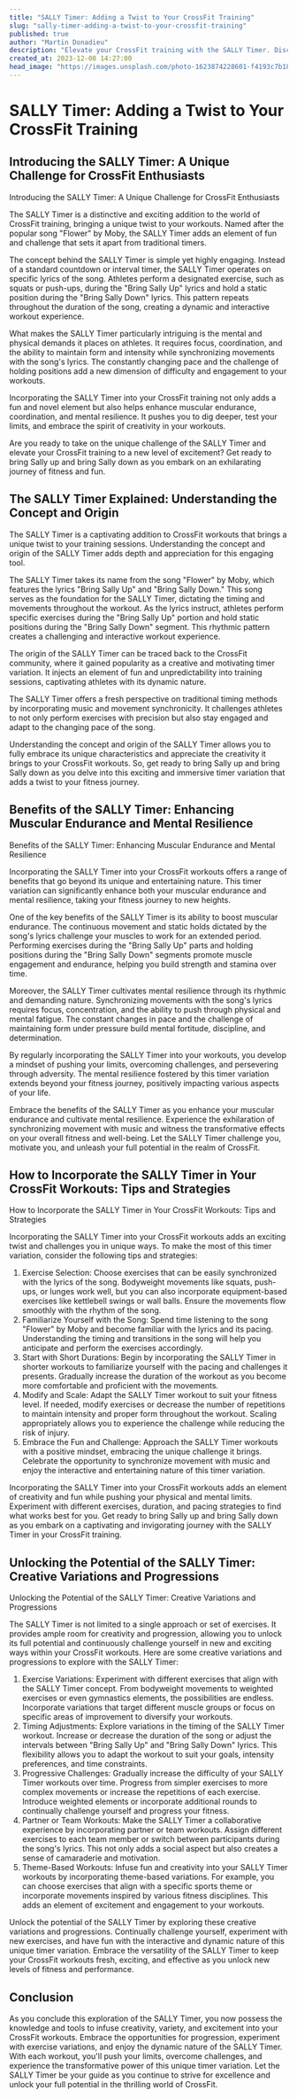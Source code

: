 ```yaml
---
title: "SALLY Timer: Adding a Twist to Your CrossFit Training"
slug: "sally-timer-adding-a-twist-to-your-crossfit-training"
published: true
author: "Martin Donadieu"
description: "Elevate your CrossFit training with the SALLY Timer. Discover creative variations, progressions, and strategies to challenge your limits and unlock new levels of performance."
created_at: 2023-12-08 14:27:00
head_image: "https://images.unsplash.com/photo-1623874228601-f4193c7b1818?ixlib=rb-4.0.3&q=85&fm=jpg&crop=entropy&cs=srgb&w=1200"
---
```


# SALLY Timer: Adding a Twist to Your CrossFit Training

## Introducing the SALLY Timer: A Unique Challenge for CrossFit Enthusiasts

Introducing the SALLY Timer: A Unique Challenge for CrossFit Enthusiasts

The SALLY Timer is a distinctive and exciting addition to the world of CrossFit training, bringing a unique twist to your workouts. Named after the popular song "Flower" by Moby, the SALLY Timer adds an element of fun and challenge that sets it apart from traditional timers.

The concept behind the SALLY Timer is simple yet highly engaging. Instead of a standard countdown or interval timer, the SALLY Timer operates on specific lyrics of the song. Athletes perform a designated exercise, such as squats or push-ups, during the "Bring Sally Up" lyrics and hold a static position during the "Bring Sally Down" lyrics. This pattern repeats throughout the duration of the song, creating a dynamic and interactive workout experience.

What makes the SALLY Timer particularly intriguing is the mental and physical demands it places on athletes. It requires focus, coordination, and the ability to maintain form and intensity while synchronizing movements with the song's lyrics. The constantly changing pace and the challenge of holding positions add a new dimension of difficulty and engagement to your workouts.

Incorporating the SALLY Timer into your CrossFit training not only adds a fun and novel element but also helps enhance muscular endurance, coordination, and mental resilience. It pushes you to dig deeper, test your limits, and embrace the spirit of creativity in your workouts.

Are you ready to take on the unique challenge of the SALLY Timer and elevate your CrossFit training to a new level of excitement? Get ready to bring Sally up and bring Sally down as you embark on an exhilarating journey of fitness and fun.

## The SALLY Timer Explained: Understanding the Concept and Origin

The SALLY Timer is a captivating addition to CrossFit workouts that brings a unique twist to your training sessions. Understanding the concept and origin of the SALLY Timer adds depth and appreciation for this engaging tool.

The SALLY Timer takes its name from the song "Flower" by Moby, which features the lyrics "Bring Sally Up" and "Bring Sally Down." This song serves as the foundation for the SALLY Timer, dictating the timing and movements throughout the workout. As the lyrics instruct, athletes perform specific exercises during the "Bring Sally Up" portion and hold static positions during the "Bring Sally Down" segment. This rhythmic pattern creates a challenging and interactive workout experience.

The origin of the SALLY Timer can be traced back to the CrossFit community, where it gained popularity as a creative and motivating timer variation. It injects an element of fun and unpredictability into training sessions, captivating athletes with its dynamic nature.

The SALLY Timer offers a fresh perspective on traditional timing methods by incorporating music and movement synchronicity. It challenges athletes to not only perform exercises with precision but also stay engaged and adapt to the changing pace of the song.

Understanding the concept and origin of the SALLY Timer allows you to fully embrace its unique characteristics and appreciate the creativity it brings to your CrossFit workouts. So, get ready to bring Sally up and bring Sally down as you delve into this exciting and immersive timer variation that adds a twist to your fitness journey.

## Benefits of the SALLY Timer: Enhancing Muscular Endurance and Mental Resilience

Benefits of the SALLY Timer: Enhancing Muscular Endurance and Mental Resilience

Incorporating the SALLY Timer into your CrossFit workouts offers a range of benefits that go beyond its unique and entertaining nature. This timer variation can significantly enhance both your muscular endurance and mental resilience, taking your fitness journey to new heights.

One of the key benefits of the SALLY Timer is its ability to boost muscular endurance. The continuous movement and static holds dictated by the song's lyrics challenge your muscles to work for an extended period. Performing exercises during the "Bring Sally Up" parts and holding positions during the "Bring Sally Down" segments promote muscle engagement and endurance, helping you build strength and stamina over time.

Moreover, the SALLY Timer cultivates mental resilience through its rhythmic and demanding nature. Synchronizing movements with the song's lyrics requires focus, concentration, and the ability to push through physical and mental fatigue. The constant changes in pace and the challenge of maintaining form under pressure build mental fortitude, discipline, and determination.

By regularly incorporating the SALLY Timer into your workouts, you develop a mindset of pushing your limits, overcoming challenges, and persevering through adversity. The mental resilience fostered by this timer variation extends beyond your fitness journey, positively impacting various aspects of your life.

Embrace the benefits of the SALLY Timer as you enhance your muscular endurance and cultivate mental resilience. Experience the exhilaration of synchronizing movement with music and witness the transformative effects on your overall fitness and well-being. Let the SALLY Timer challenge you, motivate you, and unleash your full potential in the realm of CrossFit.

## How to Incorporate the SALLY Timer in Your CrossFit Workouts: Tips and Strategies

How to Incorporate the SALLY Timer in Your CrossFit Workouts: Tips and Strategies

Incorporating the SALLY Timer into your CrossFit workouts adds an exciting twist and challenges you in unique ways. To make the most of this timer variation, consider the following tips and strategies:

1. Exercise Selection: Choose exercises that can be easily synchronized with the lyrics of the song. Bodyweight movements like squats, push-ups, or lunges work well, but you can also incorporate equipment-based exercises like kettlebell swings or wall balls. Ensure the movements flow smoothly with the rhythm of the song.
2. Familiarize Yourself with the Song: Spend time listening to the song "Flower" by Moby and become familiar with the lyrics and its pacing. Understanding the timing and transitions in the song will help you anticipate and perform the exercises accordingly.
3. Start with Short Durations: Begin by incorporating the SALLY Timer in shorter workouts to familiarize yourself with the pacing and challenges it presents. Gradually increase the duration of the workout as you become more comfortable and proficient with the movements.
4. Modify and Scale: Adapt the SALLY Timer workout to suit your fitness level. If needed, modify exercises or decrease the number of repetitions to maintain intensity and proper form throughout the workout. Scaling appropriately allows you to experience the challenge while reducing the risk of injury.
5. Embrace the Fun and Challenge: Approach the SALLY Timer workouts with a positive mindset, embracing the unique challenge it brings. Celebrate the opportunity to synchronize movement with music and enjoy the interactive and entertaining nature of this timer variation.

Incorporating the SALLY Timer into your CrossFit workouts adds an element of creativity and fun while pushing your physical and mental limits. Experiment with different exercises, duration, and pacing strategies to find what works best for you. Get ready to bring Sally up and bring Sally down as you embark on a captivating and invigorating journey with the SALLY Timer in your CrossFit training.

## Unlocking the Potential of the SALLY Timer: Creative Variations and Progressions

Unlocking the Potential of the SALLY Timer: Creative Variations and Progressions

The SALLY Timer is not limited to a single approach or set of exercises. It provides ample room for creativity and progression, allowing you to unlock its full potential and continuously challenge yourself in new and exciting ways within your CrossFit workouts. Here are some creative variations and progressions to explore with the SALLY Timer:

1. Exercise Variations: Experiment with different exercises that align with the SALLY Timer concept. From bodyweight movements to weighted exercises or even gymnastics elements, the possibilities are endless. Incorporate variations that target different muscle groups or focus on specific areas of improvement to diversify your workouts.
2. Timing Adjustments: Explore variations in the timing of the SALLY Timer workout. Increase or decrease the duration of the song or adjust the intervals between "Bring Sally Up" and "Bring Sally Down" lyrics. This flexibility allows you to adapt the workout to suit your goals, intensity preferences, and time constraints.
3. Progressive Challenges: Gradually increase the difficulty of your SALLY Timer workouts over time. Progress from simpler exercises to more complex movements or increase the repetitions of each exercise. Introduce weighted elements or incorporate additional rounds to continually challenge yourself and progress your fitness.
4. Partner or Team Workouts: Make the SALLY Timer a collaborative experience by incorporating partner or team workouts. Assign different exercises to each team member or switch between participants during the song's lyrics. This not only adds a social aspect but also creates a sense of camaraderie and motivation.
5. Theme-Based Workouts: Infuse fun and creativity into your SALLY Timer workouts by incorporating theme-based variations. For example, you can choose exercises that align with a specific sports theme or incorporate movements inspired by various fitness disciplines. This adds an element of excitement and engagement to your workouts.

Unlock the potential of the SALLY Timer by exploring these creative variations and progressions. Continually challenge yourself, experiment with new exercises, and have fun with the interactive and dynamic nature of this unique timer variation. Embrace the versatility of the SALLY Timer to keep your CrossFit workouts fresh, exciting, and effective as you unlock new levels of fitness and performance.

## Conclusion

As you conclude this exploration of the SALLY Timer, you now possess the knowledge and tools to infuse creativity, variety, and excitement into your CrossFit workouts. Embrace the opportunities for progression, experiment with exercise variations, and enjoy the dynamic nature of the SALLY Timer. With each workout, you'll push your limits, overcome challenges, and experience the transformative power of this unique timer variation. Let the SALLY Timer be your guide as you continue to strive for excellence and unlock your full potential in the thrilling world of CrossFit.